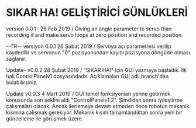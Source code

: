 # SIKAR HA! GELİŞTİRİCİ GÜNLÜKLERİ
version 0.0.1 : 26 Feb 2019 / Giving an angle parameter to servo than recording it and make servo loops at zero position and recorded position.

--TR--
versiyon 0.0.1 26 Şubat 2019 / Servoya açı parametresi verilip kaydedilir ve servonun "0" pozisyonundan kayıtlı pozisyona döngüde olması sağlanır.

Update- v0.0.2 28 Şubat 2019 / "SIKAR HA!" için GUI yazmaya başladık. İlk hali ControlPanelv1 dosyasındadır. Açıklamaları GUI adlı branch'dan bulabilirsiniz.

Update v0.0.3 4 Mart 2019 / GUI temel fonksiyonları yerine getirmek konusunda son şeklini aldı "ControlPanelv1.2". Şimdiden sonra iyileştirme çalışmaları olacak. Ancak ilerlemeye devam etmeden önce robotun mekanik kısmına çalışmak gerekiyor. Mekanik kısım tamamlandıktan sonra yeni bir güncelleme ile görüşmek üzere.
